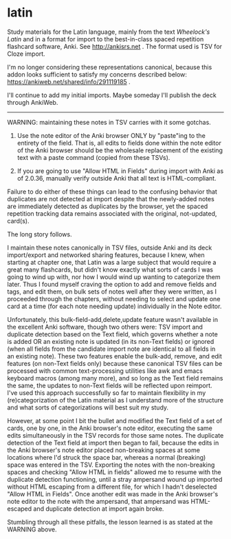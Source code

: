 # latin

Study materials for the Latin language, mainly from the text
_Wheelock's Latin_ and in a format for import to the best-in-class
spaced repetition flashcard software, Anki.  See http://ankisrs.net
. The format used is TSV for Cloze import.

I'm no longer considering these representations canonical, because
this addon looks sufficient to satisfy my concerns described below:
https://ankiweb.net/shared/info/291119185 .

I'll continue to add my initial imports. Maybe someday I'll publish
the deck through AnkiWeb.

------

WARNING: maintaining these notes in TSV carries with it some gotchas.

1. Use the note editor of the Anki browser ONLY by "paste"ing to the
entirety of the field.  That is, all edits to fields done within the
note editor of the Anki browser should be the wholesale replacement of
the existing text with a paste command (copied from these TSVs).

2. If you are going to use "Allow HTML in Fields" during import with
Anki as of 2.0.36, manually verify outside Anki that all text is
HTML-compliant.

Failure to do either of these things can lead to the confusing
behavior that duplicates are not detected at import despite that the
newly-added notes are immediately detected as duplicates by the
browser, yet the spaced repetition tracking data remains associated
with the original, not-updated, card(s).

The long story follows.

I maintain these notes canonically in TSV files, outside Anki and its
deck import/export and networked sharing features, because I knew,
when starting at chapter one, that Latin was a large subject that would
require a great many flashcards, but didn't know exactly what sorts of
cards I was going to wind up with, nor how I would wind up wanting to
categorize them later.  Thus I found myself craving the option to add
and remove fields and tags, and edit them, on bulk sets of notes well
after they were written, as I proceeded through the chapters, without
needing to select and update one card at a time (for each note needing
update) individually in the Note editor.

Unfortunately, this bulk-field-add,delete,update feature wasn't
available in the excellent Anki software, though two others were: TSV
import and duplicate detection based on the Text field, which governs
whether a note is added OR an existing note is updated (in its
non-Text fields) or ignored (when all fields from the candidate import
note are identical to all fields in an existing note).  These two
features enable the bulk-add, remove, and edit features (on non-Text
fields only) because these canonical TSV files can be processed with
common text-processing utilities like awk and emacs keyboard macros
(among many more), and so long as the Text field remains the same, the
updates to non-Text fields will be reflected upon reimport.  I've used
this approach successfully so far to maintain flexibility in my
(re)categorization of the Latin material as I understand more of the
structure and what sorts of categorizations will best suit my study.

However, at some point I bit the bullet and modified the Text field of
a set of cards, one by one, in the Anki browser's note editor,
executing the same edits simultaneously in the TSV records for those
same notes.  The duplicate detection of the Text field at import then
began to fail, because the edits in the Anki browser's note editor
placed non-breaking spaces at some locations where I'd struck the
space bar, whereas a normal (breaking) space was entered in the TSV.
Exporting the notes with the non-breaking spaces and checking "Allow
HTML in fields" allowed me to resume with the duplicate detection
functioning, until a stray ampersand wound up imported without HTML
escaping from a different file, for which I hadn't deselected "Allow
HTML in Fields".  Once another edit was made in the Anki browser's
note editor to the note with the ampersand, that ampersand was
HTML-escaped and duplicate detection at import again broke.

Stumbling through all these pitfalls, the lesson learned is as stated
at the WARNING above.

